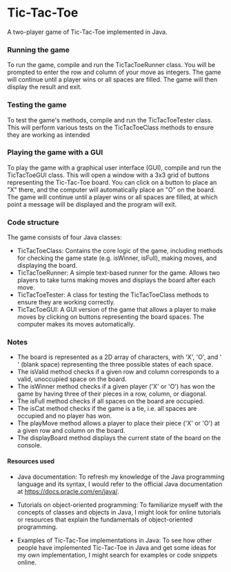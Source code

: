 # Tic-Tac-Toe
A two-player game of Tic-Tac-Toe implemented in Java.

### Running the game

To run the game, compile and run the TicTacToeRunner class. You will be prompted to enter the row and column of your move as integers. The game will continue until a player wins or all spaces are filled. The game will then display the result and exit.

### Testing the game
To test the game's methods, compile and run the TicTacToeTester class. This will perform various tests on the TicTacToeClass methods to ensure they are working as intended

### Playing the game with a GUI
To play the game with a graphical user interface (GUI), compile and run the TicTacToeGUI class. This will open a window with a 3x3 grid of buttons representing the Tic-Tac-Toe board. You can click on a button to place an "X" there, and the computer will automatically place an "O" on the board. The game will continue until a player wins or all spaces are filled, at which point a message will be displayed and the program will exit.

### Code structure
The game consists of four Java classes:

- TicTacToeClass: Contains the core logic of the game, including methods for checking the game state (e.g. isWinner, isFull), making moves, and displaying the board.
- TicTacToeRunner: A simple text-based runner for the game. Allows two players to take turns making moves and displays the board after each move.
- TicTacToeTester: A class for testing the TicTacToeClass methods to ensure they are working correctly.
- TicTacToeGUI: A GUI version of the game that allows a player to make moves by clicking on buttons representing the board spaces. The computer makes its moves automatically.

### Notes

- The board is represented as a 2D array of characters, with 'X', 'O', and ' ' (blank space) representing the three possible states of each space.
- The isValid method checks if a given row and column corresponds to a valid, unoccupied space on the board.
- The isWinner method checks if a given player ('X' or 'O') has won the game by having three of their pieces in a row, column, or diagonal.
- The isFull method checks if all spaces on the board are occupied.
- The isCat method checks if the game is a tie, i.e. all spaces are occupied and no player has won.
- The playMove method allows a player to place their piece ('X' or 'O') at a given row and column on the board.
- The displayBoard method displays the current state of the board on the console.

#### Resources used 

- Java documentation: To refresh my knowledge of the Java programming language and its syntax, I would refer to the official Java documentation at https://docs.oracle.com/en/java/.

- Tutorials on object-oriented programming: To familiarize myself with the concepts of classes and objects in Java, I might look for online tutorials or resources that explain the fundamentals of object-oriented programming.

- Examples of Tic-Tac-Toe implementations in Java: To see how other people have implemented Tic-Tac-Toe in Java and get some ideas for my own implementation, I might search for examples or code snippets online.
